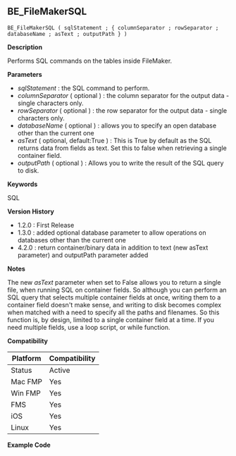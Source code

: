 ## BE_FileMakerSQL

    BE_FileMakerSQL ( sqlStatement ; { columnSeparator ; rowSeparator ; databaseName ; asText ; outputPath } )

**Description**  

Performs SQL commands on the tables inside FileMaker.

**Parameters**

* *sqlStatement* : the SQL command to perform.
* *columnSeparator* ( optional ) : the column separator for the output data - single characters only.
* *rowSeparator* ( optional ) : the row separator for the output data - single characters only.
* *databaseName*  ( optional ) : allows you to specify an open database other than the current one
* *asText* ( optional, default:True ) : This is True by default as the SQL returns data from fields as text. Set this to false when retrieving a single container field.
* *outputPath* ( optional ) : Allows you to write the result of the SQL query to disk.

**Keywords**  

SQL

**Version History**

* 1.2.0 : First Release
* 1.3.0 : added optional database parameter to allow operations on databases other than the current one
* 4.2.0 : return container/binary data in addition to text (new asText parameter) and outputPath parameter added

**Notes**

The new *asText* parameter when set to False allows you to return a single file, when running SQL on container fields. So although you can perform an SQL query that selects multiple container fields at once, writing them to a container field doesn't make sense, and writing to disk becomes complex when matched with a need to specify all the paths and filenames. So this function is, by design, limited to a single container field at a time. If you need multiple fields, use a loop script, or while function.

**Compatibility** 

| Platform | Compatibility |
|-----------|-----------|
| Status | Active |  
| Mac FMP | Yes  |  
| Win FMP | Yes  |  
| FMS | Yes  |  
| iOS | Yes  |  
| Linux | Yes  |  

**Example Code**
